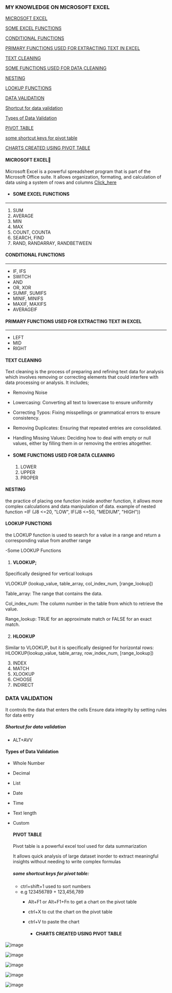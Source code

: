 ### MY KNOWLEDGE ON MICROSOFT EXCEL

[MICROSOFT EXCEL](MICROSOFT_EXCEL)

[SOME EXCEL FUNCTIONS](SOMEEXCELFUNCTIONS)

[CONDITIONAL FUNCTIONS](CONDITIONAL_FUNCTIONS)

[PRIMARY FUNCTIONS USED FOR EXTRACTING TEXT IN EXCEL](PRIMARYFUNCTIONSUSEDFOREXTRACTINGTEXTINEXCEL)

[TEXT CLEANING](TEXT_CLEANING)

[SOME FUNCTIONS USED FOR DATA CLEANING](SOMEFUNCTIONSUSEDFORDATACLEANING)

[NESTING](NESTING)

[LOOKUP FUNCTIONS](LOOKUP_FUNCTIONS)

[DATA VALIDATION](DATA_VALIDATION)

[Shortcut for data validation](Shortcutfordatavalidation)

[Types of Data Validation](TypesofDataValidation)

[PIVOT TABLE](PIVOT_TABLE)

[some shortcut keys for pivot table](someshortcutkeysforpivottable)

[CHARTS CREATED USING PIVOT TABLE](CHARTSCREATEDUSINGPIVOTTABLE)



#### MICROSOFT EXCEL📖
Microsoft Excel is a powerful spreadsheet program that is part of the Microsoft Office suite. It allows organization, formating, and calculation of data using a system of rows and columns
[Click_here](www.microsoft.com)

- #### SOME EXCEL FUNCTIONS
 ---------------------------
 1. SUM
 2. AVERAGE
 3. MIN
 4. MAX
 5. COUNT, COUNTA
 6. SEARCH, FIND
 7. RAND, RANDARRAY, RANDBETWEEN

#### CONDITIONAL FUNCTIONS
-------------------------------------------------------
- IF, IFS
- SWITCH
- AND
- OR, XOR
- SUMIF, SUMIFS
- MINIF, MINIFS
- MAXIF, MAXIFS
- AVERAGEIF
  
#### PRIMARY FUNCTIONS USED FOR EXTRACTING TEXT IN EXCEL
---------------------------------------------------------------
- LEFT
- MID
- RIGHT

#### TEXT CLEANING 
Text cleaning is the process of preparing and refining text data for analysis which involves removing or correcting elements that could interfere with data processing or analysis. It includes;
- Removing Noise
- Lowercasing: Converting all text to lowercase to ensure uniformity
- Correcting Typos: Fixing misspellings or grammatical errors to ensure consistency.
- Removing Duplicates: Ensuring that repeated entries are consolidated.
- Handling Missing Values: Deciding how to deal with empty or null values, either by filling them in or removing the entries altogether.
  
- #### SOME FUNCTIONS USED FOR DATA CLEANING
  1. LOWER
  2. UPPER
  3. PROPER

#### NESTING
the practice of placing one function inside another function, it allows more complex calculations and data manipulation of data.
example of nested function
=IF (J8 <=20, "LOW", IF(J8 <=50, "MEDIUM", "HIGH"))

#### LOOKUP FUNCTIONS
the LOOKUP function is used to search for a value in a range and return a corresponding value from another range

-Some LOOKUP Functions

1.  #### VLOOKUP;
Specifically designed for vertical lookups

VLOOKUP (lookup_value, table_array, col_index_num, [range_lookup])

Table_array: The range that contains the data.

Col_index_num: The column number in the table from which to retrieve the value.

Range_lookup: TRUE for an approximate match or FALSE for an exact match.

2.  #### HLOOKUP
Similar to VLOOKUP, but it is specifically designed for horizontal rows:
HLOOKUP(lookup_value, table_array, row_index_num, [range_lookup])

3. INDEX
4. MATCH
5. XLOOKUP
6. CHOOSE
7. INDIRECT

### DATA VALIDATION
It controls the data that enters the cells
Ensure data integrity by setting rules for data entry

##### Shortcut for data validation
- ALT+AVV

#### Types of Data Validation
- Whole Number
- Decimal
- List
- Date
- Time
- Text length
- Custom

  #### PIVOT TABLE 
  Pivot table is a powerful excel tool used for data summarization

  It allows quick analysis of large dataset inorder to extract meaningful insights without needing to write complex formulas
  
   ##### some shortcut keys for pivot table:
  - ctrl+shift+1 used to sort numbers
  - 
     e.g 123456789 + 123,456,789
    - Alt+F1 or Alt+F1+Fn to get a chart on the pivot table
    - ctrl+X to cut the chart on the pivot table
    - ctrl+V to paste the chart
   
      - #### CHARTS CREATED USING PIVOT TABLE

 ![image](https://github.com/user-attachments/assets/b86a1bf7-f3a9-4680-8abd-5109ee3cf70a)

![image](https://github.com/user-attachments/assets/d8465382-1768-4518-b4e0-2b6d4bf57c30)

![image](https://github.com/user-attachments/assets/37f12f85-3c05-42d4-a89e-bd9de90bb802)

![image](https://github.com/user-attachments/assets/a33c115e-b593-4abf-9b7a-da1499e66e59)

![image](https://github.com/user-attachments/assets/8497df70-d223-4cf4-917b-1a1cf5474e02)
